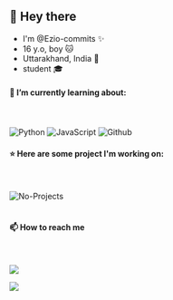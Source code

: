 ## 👋 Hey there

- I'm @Ezio-commits :sparkles:
- 16 y.o, boy :cat:
- Uttarakhand, India :round_pushpin:
- student :mortar_board:

#### :closed_book: I’m currently learning about:
<br><br>
![Python](https://img.shields.io/badge/python-%230175C2.svg?style=for-the-badge&logo=python&logoColor=white)
![JavaScript](https://img.shields.io/badge/javascript-black.svg?style=for-the-badge&logo=javascript&logoColor=%23F7DF1E)
![Github](https://img.shields.io/badge/github-black.svg?style=for-the-badge&logo=github&logoColor=white)

#### :star: Here are some project I'm working on:
<br><br>
![No-Projects](https://img.shields.io/badge/none-black.svg?style=for-the-badge&logo=none&logoColor=white)
<br><br>


#### 📫 How to reach me
<br><br> 
[<img src="https://img.shields.io/badge/Telegram-%40Ezio-28a8ea">](https://t.me/Ezio_drafts)

<!--- edit the contact and anilist info later --->
<img src="https://te.legra.ph/file/1a7000442c7aae38d7f4d.jpg">



<!---
Ezio-commits/Ezio-commits is a ✨ special ✨ repository because its `README.md` (this file) appears on your GitHub profile.
You can click the Preview link to take a look at your changes.
--->
